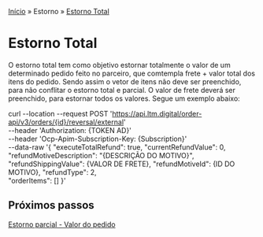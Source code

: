 [Início](/readme.md) &raquo; Estorno &raquo; [Estorno Total](/purchase/total.md)
# Estorno Total
O estorno total tem como objetivo estornar totalmente o valor de um determinado pedido feito no parceiro, que comtempla frete + valor total dos itens do pedido. Sendo assim o vetor de itens não deve ser preenchido, para não conflitar o estorno total e parcial.
O valor de frete deverá ser preenchido, para estornar todos os valores.
Segue um exemplo abaixo:

curl --location --request POST 'https://api.ltm.digital/order-api/v3/orders/{id}/reversal/external' \
--header 'Authorization: {TOKEN AD}' \
--header 'Ocp-Apim-Subscription-Key: {Subscription}' \
--data-raw '{
  "executeTotalRefund": true,
  "currentRefundValue": 0,
  "refundMotiveDescription": "{DESCRIÇÃO DO MOTIVO}",
  "refundShippingValue": {VALOR DE FRETE},
  "refundMotiveId": {ID DO MOTIVO},
  "refundType": 2,	
  "orderItems": []
}'

## Próximos passos

[Estorno parcial - Valor do pedido ](/reversal/order-value.md)